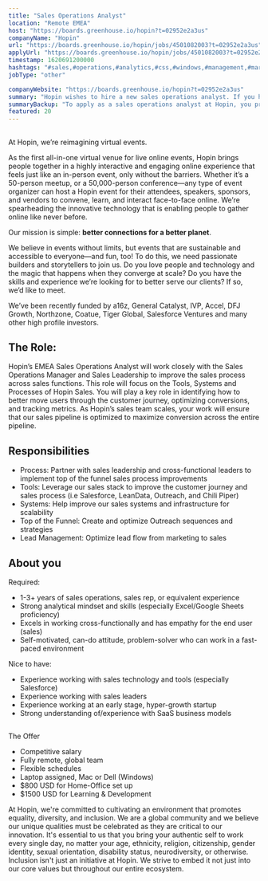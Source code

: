 ```yaml
---
title: "Sales Operations Analyst"
location: "Remote EMEA"
host: "https://boards.greenhouse.io/hopin?t=02952e2a3us"
companyName: "Hopin"
url: "https://boards.greenhouse.io/hopin/jobs/4501082003?t=02952e2a3us"
applyUrl: "https://boards.greenhouse.io/hopin/jobs/4501082003?t=02952e2a3us#app"
timestamp: 1620691200000
hashtags: "#sales,#operations,#analytics,#css,#windows,#management,#marketing,#office,#optimization,#analysis"
jobType: "other"

companyWebsite: "https://boards.greenhouse.io/hopin?t=02952e2a3us"
summary: "Hopin wishes to hire a new sales operations analyst. If you have 1-3+ years of sales operations, sales rep, or equivalent experience, consider applying."
summaryBackup: "To apply as a sales operations analyst at Hopin, you preferably need to have some knowledge of: #sales, #operations, #analytics."
featured: 20
---
```


## 

At Hopin, we’re reimagining virtual events.

As the first all-in-one virtual venue for live online events, Hopin brings people together in a highly interactive and engaging online experience that feels just like an in-person event, only without the barriers. Whether it’s a 50-person meetup, or a 50,000-person conference—any type of event organizer can host a Hopin event for their attendees, speakers, sponsors, and vendors to convene, learn, and interact face-to-face online. We’re spearheading the innovative technology that is enabling people to gather online like never before.

Our mission is simple: **better connections for a better planet**. 

We believe in events without limits, but events that are sustainable and accessible to everyone—and fun, too! To do this, we need passionate builders and storytellers to join us. Do you love people and technology and the magic that happens when they converge at scale? Do you have the skills and experience we’re looking for to better serve our clients? If so, we’d like to meet.

We’ve been recently funded by a16z, General Catalyst, IVP, Accel, DFJ Growth, Northzone, Coatue, Tiger Global, Salesforce Ventures and many other high profile investors.

## The Role:

Hopin’s EMEA Sales Operations Analyst will work closely with the Sales Operations Manager and Sales Leadership to improve the sales process across sales functions. This role will focus on the Tools, Systems and Processes of Hopin Sales. You will play a key role in identifying how to better move users through the customer journey, optimizing conversions, and tracking metrics. As Hopin’s sales team scales, your work will ensure that our sales pipeline is optimized to maximize conversion across the entire pipeline.

## Responsibilities

*   Process: Partner with sales leadership and cross-functional leaders to implement top of the funnel sales process improvements
*   Tools: Leverage our sales stack to improve the customer journey and sales process (i.e Salesforce, LeanData, Outreach, and Chili Piper)
*   Systems: Help improve our sales systems and infrastructure for scalability
*   Top of the Funnel: Create and optimize Outreach sequences and strategies
*   Lead Management: Optimize lead flow from marketing to sales

## About you

Required:

*   1-3+ years of sales operations, sales rep, or equivalent experience
*   Strong analytical mindset and skills (especially Excel/Google Sheets proficiency)
*   Excels in working cross-functionally and has empathy for the end user (sales)
*   Self-motivated, can-do attitude, problem-solver who can work in a fast-paced environment

Nice to have:

*   Experience working with sales technology and tools (especially Salesforce)
*   Experience working with sales leaders
*   Experience working at an early stage, hyper-growth startup
*   Strong understanding of/experience with SaaS business models

## 

The Offer

*   Competitive salary
*   Fully remote, global team
*   Flexible schedules
*   Laptop assigned, Mac or Dell (Windows)
*   $800 USD for Home-Office set up
*   $1500 USD for Learning & Development

At Hopin, we're committed to cultivating an environment that promotes equality, diversity, and inclusion. We are a global community and we believe our unique qualities must be celebrated as they are critical to our innovation. It's essential to us that you bring your authentic self to work every single day, no matter your age, ethnicity, religion, citizenship, gender identity, sexual orientation, disability status, neurodiversity, or otherwise. Inclusion isn't just an initiative at Hopin. We strive to embed it not just into our core values but throughout our entire ecosystem.
